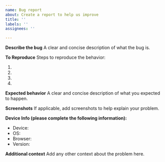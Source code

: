 ```yaml
---
name: Bug report
about: Create a report to help us improve
title: ''
labels: ''
assignees: ''

---
```


**Describe the bug**
A clear and concise description of what the bug is.

**To Reproduce**
Steps to reproduce the behavior:

1.
2.
3.
4.

**Expected behavior**
A clear and concise description of what you expected to happen.

**Screenshots**
If applicable, add screenshots to help explain your problem.

**Device Info (please complete the following information):**

- Device:
- OS:
- Browser:
- Version:

**Additional context**
Add any other context about the problem here.
